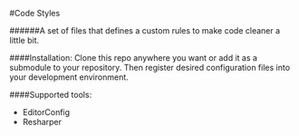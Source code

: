 #Code Styles

######A set of files that defines a custom rules to make code cleaner a little bit.

####Installation:
Clone this repo anywhere you want or add it as a submodule to your repository.
Then register desired configuration files into your development environment.

####Supported tools:
* EditorConfig
* Resharper

